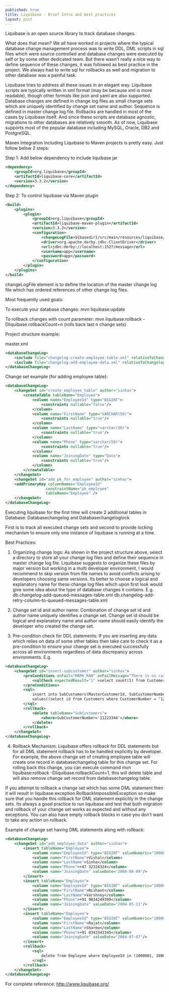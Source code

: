 ```yaml
---
published: true
title: Liquibase - Brief Intro and best practices
layout: post
---
```

Liquibase is an open source library to track database changes.

What does that mean?
We all have worked in projects where the typical database change management process was to write DDL, DML scripts in sql files which were source controlled and database changes were executed by self or by some other dedicated team. But there wasn’t really a nice way to define sequence of these changes, it was followed as best practice in the project. We always had to write sql for rollbacks as well and migration to other database was a painful task.

Liquibase tries to address all these issues in an elegant way. Liquibase scripts are typically written in xml format (may be because xml is more readable), though other formats like json and yaml are also supported. Database changes are defined in change log files as small change sets which are uniquely identified by change set name and author. Sequence is defined in master change log file. Rollbacks are handled in most of the cases by Liquibase itself. And since these scripts are database agnostic, migrations to other databases are relatively smooth. As of now, Liquibase supports most of the popular database including MySQL, Oracle, DB2 and PostgreSQL.

Maven Integration
Including Liquibase to Maven projects is pretty easy. Just follow below 2 steps:

Step 1: Add below dependency to include liquibase jar

```xml
<dependency>
    <groupId>org.liquibase</groupId>
    <artifactId>liquibase-core</artifactId>
    <version>3.3.2</version>
</dependency>
```

Step 2: To control liquibase via Maven plugin

```xml
<build>
    <plugins>
        <plugin>
            <groupId>org.liquibase</groupId>
            <artifactId>liquibase-maven-plugin</artifactId>
            <version>3.3.2</version>
            <configuration>
                <changeLogFile>${basedir}/src/main/resources/liquibase/master.xml</changeLogFile>
                <driver>org.apache.derby.jdbc.ClientDriver</driver>
                <url>jdbc:derby://localhost:1527/message</url>
                <username>app</username>
                <password>app</password>
            </configuration>
        </plugin>
    </plugins>
</build>
```

changeLogFile element is to define the location of the master change log file which has ordered references of other change log files.

Most frequently used goals:

To execute your database changes:
    mvn liquibase:update

To rollback changes with count parameter:
    mvn liquibase:rollback -Dliquibase.rollbackCount=n (rolls back last n change sets)

Project structure example:

master.xml

```xml
<databaseChangeLog>
    <include file="changelog-create-employee-table.xml" relativeToChangelogFile="true"/>
    <include file="changelog-add-employee-data.xml" relativeToChangelogFile="true"/>
</databaseChangeLog>
```

Change set example (for adding employee table):

```xml
<databaseChangeLog>
    <changeSet id="create_employee_table" author="sinhav">
        <createTable tableName="Employee">
            <column name="EmployeeId" type="BIGINT">
                <constraints nullable="false"/>
            </column>
            <column name="FirstName" type="VARCHAR(50)">
                <constraints nullable="true"/>
            </column>
            <column name="LastName" type="varchar(50)">
                <constraints nullable="true"/>
            </column>
            <column name="Phone" type="varchar(50)">
                <constraints nullable="true"/>
            </column>
            <column name="JoiningDate" type="Date">
                <constraints nullable="true"/>
            </column>
        </createTable>
    </changeSet>
    <changeSet id="add_pk_for_employee" author="sinhav">
    <addPrimaryKey columnNames="EmployeeId"
                  constraintName="pk_employee"
                  tableName="Employee" />
    </changeSet>
</databaseChangeLog>
```

Executing liquibase for the first time will create 2 additional tables in Database: Databasechangelog and Databasechangeloglock

First is to track all executed change sets and second to provide locking mechanism to ensure only one instance of liquibase is running at a time.

Best Practices:

1. Organizing change logs:
As shown in the project structure above, select a directory to store all your change log files and define their sequence in master change log file. Liquibase suggests to organize these files by major version but working in a multi developer environment, I would recommend to skip version from file names to avoid conflicts arising to developers choosing same versions. Its better to choose a logical and explanatory name for these change log files which upon first look would give some idea about the type of database changes it contains. E.g.
db.changelog-add-queued-messages-table.xml
db.changelog-add-retry-column-to-queued-messages-table.xml

2. Change set id and author name:
Combination of change set id and author name uniquely identifies a change set. Change set id should be logical and explanatory name and author name should easily identify the developer who created the change set.

3. Pre-condition check for DDL statements:
If you are inserting any data which relies on data of some other tables then take care to check it as a pre-condition to ensure your change set is executed successfully across all environments regardless of data discrepancy across environments. E.g.

```xml
<databaseChangeLog>
    <changeSet id="insert-subcustomer" author="sinhav">
        <preConditions onFail="MARK_RAN" onFailMessage="There is no customers data. Probably local test base. In other words - There is no problems.">
            <sqlCheck expectedResult="1" >select count(1) from Customers where CustomerNumber = ‘1234567'</sqlCheck>
        </preConditions>
        <sql>
            insert into SubCustomers(MasterCustomerId, SubCustomerNumber, SupplierName, ApiId)
            values((select id from Customers where CustomerNumber = ‘1234567'), ‘11223344', ’VS Suppliers', ‘TPR871')
        </sql>
        <rollback>
            <delete tableName="SubCustomers">
                <where>SubCustomerNumber='11223344'</where>
            </delete>
        </rollback>
    </changeSet>
</databaseChangeLog>
```

4. Rollback Mechanism:
Liquibase offers rollback for DDL statements but for all DML statement rollback has to be handled explicitly by developer. For example, the above change set of creating employee table will create one record in databasechangelog table for this change set. For rolling back this change, you can execute command mvn liquibase:rollback -Dliquibase.rollbackCount=1, this will delete table and will also remove change set record from databasechangelog table.

If you attempt to rollback a change set which has some DML statement then it will result in liquibase.exception.RollbackImpossibleException so make sure that you handle this rollback for DML statement explicitly in the change sets. Its always a good practice to run liquibase and test that both migration and rollback of your change set works as expected and without any exceptions. You can also have empty rollback blocks in case you don’t want to take any action on rollback.

Example of change set having DML statements along with rollback:

```xml
<databaseChangeLog>
    <changeSet id="add_employee_data" author="sinhav">
        <insert tableName="Employee">
            <column name="EmployeeId" type="BIGINT" valueNumeric="1000001"/>
            <column name="FirstName">Vishal</column>
            <column name="LastName">Sinha</column>
            <column name="Phone">+47 32324324</column>
            <column name="JoiningDate" valueDate="2004-06-09"/>
        </insert>
        <insert tableName="Employee">
            <column name="EmployeeId" type="BIGINT" valueNumeric="1000002"/>
            <column name="FirstName">Nishant</column>
            <column name="LastName">Varshney</column>
            <column name="Phone">+91 9834249399</column>
            <column name="JoiningDate" valueDate="2004-05-11"/>
        </insert>
        <insert tableName="Employee">
            <column name="EmployeeId" type="BIGINT" valueNumeric="1000003"/>
            <column name="FirstName">Rajat</column>
            <column name="LastName">Sharma</column>
            <column name="Phone">+91 8342342345</column>
            <column name="JoiningDate" valueDate="2004-07-07"/>
        </insert>
        <rollback>
            <sql>
                delete from Employee where EmployeeId in (1000001, 1000002, 1000003)
            </sql>
        </rollback>
    </changeSet>
</databaseChangeLog>
```

For complete reference:
<http://www.liquibase.org/>